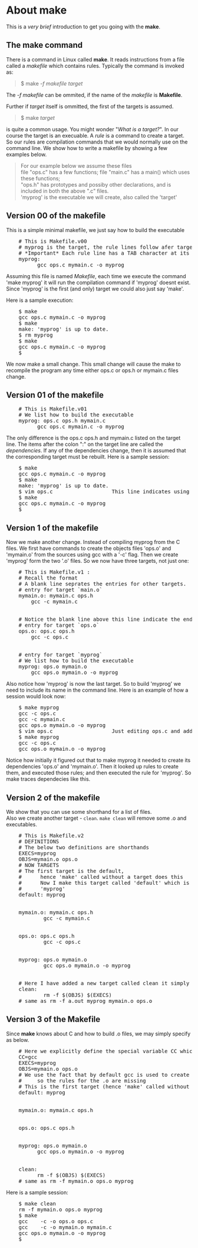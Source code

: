 # About make

This is a *very brief* introduction to get you going with the **make**.  

## The make command

There is a command in Linux called **make**.  It reads instructions from a file called a *makefile* which contains rules. Typically the command is invoked as:
   > $ make *-f  makefile*  *target* 

   The *-f makefile* can be ommited, if the name of the *makefile* is **Makefile**.
   
   Further if *target* itself is ommitted, the first of the targets is
   assumed.
   > $ make *target*     

   is quite a common usage. You might wonder "*What is a target?*". In our course the target is an execuable. A *rule*
   is a command to create a target. So our rules are compilation commands that we would normally use on the command line.
   We show how to write a makefile by showing a few examples below.
   > For our example below we assume these files  
   > file "ops.c" has a few functions; 
   > file "main.c" has a main() which uses these functions;  
   > "ops.h" has prototypes and possiby other declarations, and is included in both the above ".c" files.  
   > 'myprog' is the executable we will create, also called the 'target'

## Version 00 of the makefile
This is a simple minimal makefile, we just say how to build the executable
<pre>
    # This is Makefile.v00
    # myprog is the target, the rule lines follow afer target line
    # *Important* Each rule line has a TAB character at its begining
    myprog: 
          gcc ops.c mymain.c -o myprog
</pre>

Assuming this file is named *Makefile*, each time we execute the command 
'make myprog' it will run the compilation command if 'myprog' doesnt exist. Since
'myprog' is the first (and only) target we could also just say 'make'.

Here is a sample execution:
<pre>
    $ make 
    gcc ops.c mymain.c -o myprog
    $ make
    make: 'myprog' is up to date.
    $ rm myprog
    $ make 
    gcc ops.c mymain.c -o myprog
    $
</pre>

We now make a small change. This small change will cause the make to recompile the program 
any time either ops.c or ops.h or mymain.c files change.

## Version 01 of the makefile
<pre>
    # This is Makefile.v01
    # We list how to build the executable
    myprog: ops.c ops.h mymain.c
	      gcc ops.c mymain.c -o myprog
</pre>
The only difference is the ops.c ops.h and mymain.c listed on the target line. The items after the colon ":" on the target line are called the *dependencies*. If any of the dependencies change, then it is assumed that the corresponding target must be rebuilt.
Here is a sample session:
<pre>
    $ make
    gcc ops.c mymain.c -o myprog
    $ make
    make: 'myprog' is up to date.
    $ vim ops.c                   This line indicates using vim and changing the file perhaps just some comments
    $ make
    gcc ops.c mymain.c -o myprog
    $
</pre>

## Version 1 of the makefile

Now we make another change. Instead of compiling myprog from the C files. We first have commands to create the objects files 'ops.o' and 'mymain.o' from the sources using gcc with a '-c' flag. Then we create 'myprog' form the two '.o' files. So we now have three targets, not just one:
<pre>
    # This is Makefile.v1 :
    # Recall the format
    # A blank line seprates the entries for other targets.
    # entry for target `main.o`
    mymain.o: mymain.c ops.h
	    gcc -c mymain.c
<br>
    # Notice the blank line above this line indicate the end of the previous targets rules  
    # entry for target `ops.o`
    ops.o: ops.c ops.h
	    gcc -c ops.c
<br>
    # entry for target `myprog`
    # We list how to build the executable
    myprog: ops.o mymain.o
	    gcc ops.o mymain.o -o myprog
</pre>
Also notice how 'myprog' is now the last target. So to build 'myprog' we need to include its name in the command line.
Here is an example of how a session would look now:
<pre>
    $ make myprog
    gcc -c ops.c
    gcc -c mymain.c
    gcc ops.o mymain.o -o myprog
    $ vim ops.c                   Just editing ops.c and adding comments, maybe
    $ make myprog
    gcc -c ops.c
    gcc ops.o mymain.o -o myprog
</pre>
Notice how initially it figured out that to make myprog it needed to create its dependencies 'ops.o' and 'mymain.o'. 
Then it looked up rules to create them, and executed those rules; and then executed the rule for 'myprog'. So make
traces dependecies like this.

## Version 2 of the makefile
We show that you can use some shorthand for a list of files.    
Also we create another target - `clean`. `make clean` will remove some .o and executables.  
<pre>
    # This is Makefile.v2
    # DEFINITIONS
    # The below two definitions are shorthands
    EXECS=myprog
    OBJS=mymain.o ops.o
    # NOW TARGETS
    # The first target is the default,
    #      hence 'make' called without a target does this
    #      Now I make this target called 'default' which is nothing but same as
    #      'myprog'
    default: myprog
<br>
    mymain.o: mymain.c ops.h
            gcc -c mymain.c
<br>
    ops.o: ops.c ops.h
            gcc -c ops.c
<br>
    myprog: ops.o mymain.o
            gcc ops.o mymain.o -o myprog
<br>
    # Here I have added a new target called clean it simply removes some files
    clean:
            rm -f $(OBJS) $(EXECS)
    # same as rm -f a.out myprog mymain.o ops.o
</pre>
## Version 3 of the Makefile
Since **make** knows about C and how to build .o files, we may simply specify as below.  
<pre>
    # Here we explicitly define the special variable CC which will be used for compiling C files.
    CC=gcc
    EXECS=myprog
    OBJS=mymain.o ops.o
    # We use the fact that by default gcc is used to create .o file from .c file
    #     so the rules for the .o are missing
    # This is the first target (hence 'make' called without a target does this)
    default: myprog
<br>
    mymain.o: mymain.c ops.h
<br>
    ops.o: ops.c ops.h
<br>
    myprog: ops.o mymain.o
          gcc ops.o mymain.o -o myprog
<br>
    clean:
      	  rm -f $(OBJS) $(EXECS)
    # same as rm -f mymain.o ops.o myprog
</pre>
Here is a sample session:
<pre>
    $ make clean
    rm -f mymain.o ops.o myprog 
    $ make
    gcc    -c -o ops.o ops.c
    gcc    -c -o mymain.o mymain.c
    gcc ops.o mymain.o -o myprog
    $
</pre>
